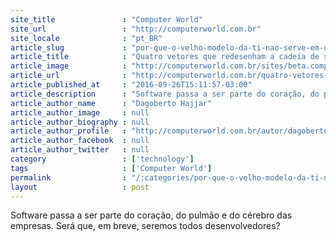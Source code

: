 ```yaml
---
site_title               : "Computer World"
site_url                 : "http://computerworld.com.br"
site_locale              : "pt_BR"
article_slug             : "por-que-o-velho-modelo-da-ti-nao-serve-em-uma-cultura-de-devops"
article_title            : "Quatro vetores que redesenham a cadeia de suprimento de TI"
article_image            : "http://computerworld.com.br/sites/beta.computerworld.com.br/files/news_articles/625_gestao_software.jpg"
article_url              : "http://computerworld.com.br/quatro-vetores-que-redesenham-cadeia-de-suprimento-de-ti"
article_published_at     : "2016-09-26T15:11:57-03:00"
article_description      : "Software passa a ser parte do coração, do pulmão e do cérebro das empresas. Será que, em breve, seremos todos desenvolvedores?"
article_author_name      : "Dagoberto Hajjar"
article_author_image     : null
article_author_biography : null
article_author_profile   : "http://computerworld.com.br/autor/dagoberto-hajjar"
article_author_facebook  : null
article_author_twitter   : null
category                 : ['technology']
tags                     : ['Computer World']
permalink                : "/:categories/por-que-o-velho-modelo-da-ti-nao-serve-em-uma-cultura-de-devops/"
layout                   : post
---
```


Software passa a ser parte do coração, do pulmão e do cérebro das empresas. Será que, em breve, seremos todos desenvolvedores?
